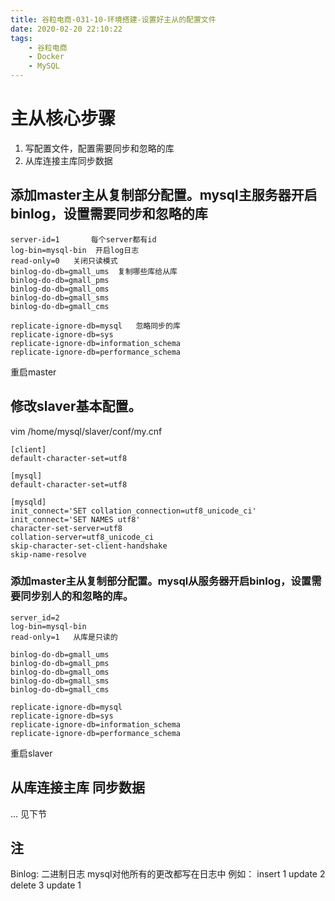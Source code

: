 ```yaml
---
title: 谷粒电商-031-10-环境搭建-设置好主从的配置文件
date: 2020-02-20 22:10:22
tags:
    - 谷粒电商
    - Docker
    - MySQL
---
```


# 主从核心步骤
1. 写配置文件，配置需要同步和忽略的库
2. 从库连接主库同步数据

## 添加master主从复制部分配置。mysql主服务器开启binlog，设置需要同步和忽略的库
```
server-id=1       每个server都有id
log-bin=mysql-bin  开启log日志
read-only=0   关闭只读模式
binlog-do-db=gmall_ums  复制哪些库给从库
binlog-do-db=gmall_pms
binlog-do-db=gmall_oms
binlog-do-db=gmall_sms
binlog-do-db=gmall_cms

replicate-ignore-db=mysql   忽略同步的库
replicate-ignore-db=sys
replicate-ignore-db=information_schema
replicate-ignore-db=performance_schema
```
重启master

## 修改slaver基本配置。
vim /home/mysql/slaver/conf/my.cnf

```
[client]
default-character-set=utf8

[mysql]
default-character-set=utf8

[mysqld]
init_connect='SET collation_connection=utf8_unicode_ci'
init_connect='SET NAMES utf8'
character-set-server=utf8
collation-server=utf8_unicode_ci
skip-character-set-client-handshake
skip-name-resolve
```

### 添加master主从复制部分配置。mysql从服务器开启binlog，设置需要同步别人的和忽略的库。
```
server_id=2
log-bin=mysql-bin
read-only=1   从库是只读的

binlog-do-db=gmall_ums
binlog-do-db=gmall_pms
binlog-do-db=gmall_oms
binlog-do-db=gmall_sms
binlog-do-db=gmall_cms

replicate-ignore-db=mysql
replicate-ignore-db=sys
replicate-ignore-db=information_schema
replicate-ignore-db=performance_schema
```
重启slaver

## 从库连接主库 同步数据
... 见下节


## 注
Binlog: 二进制日志
mysql对他所有的更改都写在日志中
例如：
insert 1
update 2
delete 3
update 1
